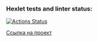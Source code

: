 ### Hexlet tests and linter status:
[![Actions Status](https://github.com/TheKr1d/frontend-project-12/workflows/hexlet-check/badge.svg)](https://github.com/TheKr1d/frontend-project-12/actions)

[Ссылка на проект](https://frontend-project-12-production-6c93.up.railway.app/)